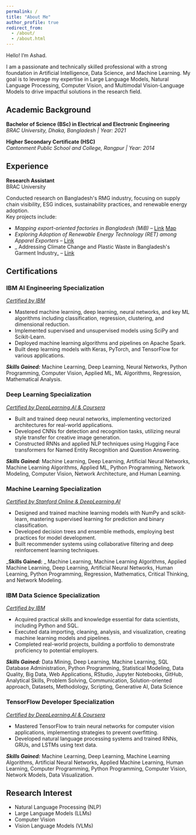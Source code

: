 ```yaml
---
permalink: /
title: "About Me"
author_profile: true
redirect_from: 
  - /about/
  - /about.html
---
```



Hello! I’m Ashad.

I am a passionate and technically skilled professional with a strong foundation in Artificial Intelligence, Data Science, and Machine Learning. My goal is to leverage my expertise in Large Language Models, Natural Language Processing, Computer Vision, and Multimodal Vision-Language Models to drive impactful solutions in the research field.

## **Academic Background**

**Bachelor of Science (BSc) in Electrical and Electronic Engineering**  
*BRAC University, Dhaka, Bangladesh | Year: 2021*    

**Higher Secondary Certificate (HSC)**  
*Cantonment Public School and College, Rangpur | Year: 2014*   

## **Experience**

**Research Assistant**  
BRAC University  

Conducted research on Bangladesh's RMG industry, focusing on supply chain visibility, ESG indices, sustainability practices, and renewable energy adoption.  
Key projects include:
- _Mapping export-oriented factories in Bangladesh (MiB)_ – [Link](https://ced.bracu.ac.bd/mib-2/) [Map](https://mappedinbangladesh.org/)
- _Exploring Adoption of Renewable Energy Technology (RET) among Apparel Exporters_ – [Link](https://ced.bracu.ac.bd/ret/)
- _ Addressing Climate Change and Plastic Waste in Bangladesh's Garment Industry_ – [Link](https://ced.bracu.ac.bd/accpw/)


## **Certifications**

### **IBM AI Engineering Specialization**  
*[Certified by IBM](https://coursera.org/share/9a5b062434cea27c048ca901536426b9)*  
- Mastered machine learning, deep learning, neural networks, and key ML algorithms including classification, regression, clustering, and dimensional reduction.
- Implemented supervised and unsupervised models using SciPy and Scikit-Learn.
- Deployed machine learning algorithms and pipelines on Apache Spark.
- Built deep learning models with Keras, PyTorch, and TensorFlow for various applications.

_**Skills Gained:**_
Machine Learning, Deep Learning, Neural Networks, Python Programming, Computer Vision, Applied ML, ML Algorithms, Regression, Mathematical Analysis.


### **Deep Learning Specialization**  
*[Certified by DeepLearning.AI & Coursera](https://www.coursera.org/account/accomplishments/specialization/JJ8ETJR5US5B)*  
- Built and trained deep neural networks, implementing vectorized architectures for real-world applications.
- Developed CNNs for detection and recognition tasks, utilizing neural style transfer for creative image generation.
- Constructed RNNs and applied NLP techniques using Hugging Face transformers for Named Entity Recognition and Question Answering.

_**Skills Gained:**_
Machine Learning, Deep Learning, Artificial Neural Networks, Machine Learning Algorithms, Applied ML, Python Programming, Network Modeling, Computer Vision, Network Architecture, and Human Learning.


### **Machine Learning Specialization**  
*[Certified by Stanford Online & DeepLearning.AI](https://www.coursera.org/account/accomplishments/specialization/2FKXQMMX6YBN)*  
- Designed and trained machine learning models with NumPy and scikit-learn, mastering supervised learning for prediction and binary classification.
- Developed decision trees and ensemble methods, employing best practices for model development.
- Built recommender systems using collaborative filtering and deep reinforcement learning techniques.

_**Skills Gained:** _
Machine Learning, Machine Learning Algorithms, Applied Machine Learning, Deep Learning, Artificial Neural Networks, Human Learning, Python Programming, Regression, Mathematics, Critical Thinking, and Network Modeling.


### **IBM Data Science Specialization**  
*[Certified by IBM](https://www.coursera.org/account/accomplishments/specialization/4BUSHZZT4J94)*  
- Acquired practical skills and knowledge essential for data scientists, including Python and SQL.
- Executed data importing, cleaning, analysis, and visualization, creating machine learning models and pipelines.
- Completed real-world projects, building a portfolio to demonstrate proficiency to potential employers.

_**Skills Gained:**_
Data Mining, Deep Learning, Machine Learning, SQL Database Administration, Python Programming, Statistical Modeling, Data Quality, Big Data, Web Applications, RStudio, Jupyter Notebooks, GitHub, Analytical Skills, Problem Solving, Communication, Solution-oriented approach, Datasets, Methodology, Scripting, Generative AI, Data Science


### **TensorFlow Developer Specialization**  
*[Certified by DeepLearning.AI & Coursera](https://www.coursera.org/account/accomplishments/specialization/Z38CC8ZRVUBH)*  
- Mastered TensorFlow to train neural networks for computer vision applications, implementing strategies to prevent overfitting.
- Developed natural language processing systems and trained RNNs, GRUs, and LSTMs using text data.

_**Skills Gained:**_
Machine Learning, Deep Learning, Machine Learning Algorithms, Artificial Neural Networks, Applied Machine Learning, Human Learning, Computer Programming, Python Programming, Computer Vision, Network Models, Data Visualization.


## **Research Interest**
- Natural Language Processing (NLP)
- Large Language Models (LLMs)
- Computer Vision
- Vision Language Models (VLMs)
